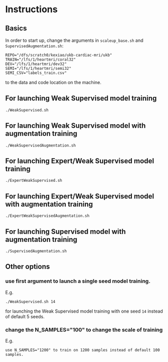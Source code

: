 # Instructions

## Basics
In order to start up, change the arguments in `scaleup_base.sh` and `SupervisedAugmentation.sh`:
```
REPO="/dfs/scratch0/kexiao/ukb-cardiac-mri/ukb"
TRAIN="/lfs/1/heartmri/coral32"
DEV="/lfs/1/heartmri/dev32"
SEMI="/lfs/1/heartmri/semi32"
SEMI_CSV="labels_train.csv"
```
to the data and code location on the machine.

## For launching Weak Supervised model training
```
./WeakSupervised.sh
```

## For launching Weak Supervised model with augmentation training
```
./WeakSupervisedAugmentation.sh
```

## For launching Expert/Weak Supervised model training
```
./ExpertWeakSupervised.sh
```

## For launching Expert/Weak Supervised model with augmentation training
```
./ExpertWeakSupervisedAugmentation.sh
```

## For launching Supervised model with augmentation training
```
./SupervisedAugmentation.sh
```

## Other options
### use first argument to launch a single seed model training. 
E.g. 
```
./WeakSupervised.sh 14
```
for launching the Weak Supervised model training with one seed `14` instead of default 5 seeds.

### change the N_SAMPLES="100" to change the scale of training
E.g.
```
use N_SAMPLES="1200" to train on 1200 samples instead of default 100 samples.
```

